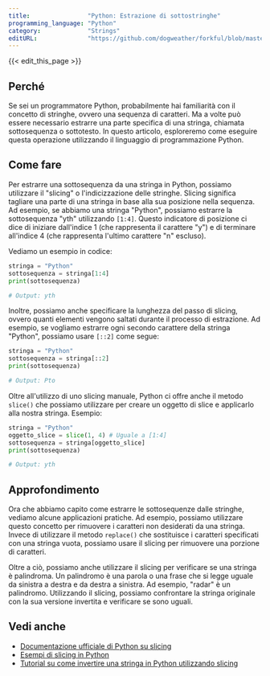 ```yaml
---
title:                "Python: Estrazione di sottostringhe"
programming_language: "Python"
category:             "Strings"
editURL:              "https://github.com/dogweather/forkful/blob/master/content/it/python/extracting-substrings.md"
---
```


{{< edit_this_page >}}

## Perché

Se sei un programmatore Python, probabilmente hai familiarità con il concetto di stringhe, ovvero una sequenza di caratteri. Ma a volte può essere necessario estrarre una parte specifica di una stringa, chiamata sottosequenza o sottotesto. In questo articolo, esploreremo come eseguire questa operazione utilizzando il linguaggio di programmazione Python.

## Come fare

Per estrarre una sottosequenza da una stringa in Python, possiamo utilizzare il "slicing" o l'indicizzazione delle stringhe. Slicing significa tagliare una parte di una stringa in base alla sua posizione nella sequenza. Ad esempio, se abbiamo una stringa "Python", possiamo estrarre la sottosequenza "yth" utilizzando `[1:4]`. Questo indicatore di posizione ci dice di iniziare dall'indice 1 (che rappresenta il carattere "y") e di terminare all'indice 4 (che rappresenta l'ultimo carattere "n" escluso).

Vediamo un esempio in codice:

```python
stringa = "Python"
sottosequenza = stringa[1:4]
print(sottosequenza)

# Output: yth
```

Inoltre, possiamo anche specificare la lunghezza del passo di slicing, ovvero quanti elementi vengono saltati durante il processo di estrazione. Ad esempio, se vogliamo estrarre ogni secondo carattere della stringa "Python", possiamo usare `[::2]` come segue:

```python
stringa = "Python"
sottosequenza = stringa[::2]
print(sottosequenza)

# Output: Pto
```

Oltre all'utilizzo di uno slicing manuale, Python ci offre anche il metodo `slice()` che possiamo utilizzare per creare un oggetto di slice e applicarlo alla nostra stringa. Esempio:

```python
stringa = "Python"
oggetto_slice = slice(1, 4) # Uguale a [1:4]
sottosequenza = stringa[oggetto_slice]
print(sottosequenza)

# Output: yth
```

## Approfondimento

Ora che abbiamo capito come estrarre le sottosequenze dalle stringhe, vediamo alcune applicazioni pratiche. Ad esempio, possiamo utilizzare questo concetto per rimuovere i caratteri non desiderati da una stringa. Invece di utilizzare il metodo `replace()` che sostituisce i caratteri specificati con una stringa vuota, possiamo usare il slicing per rimuovere una porzione di caratteri.

Oltre a ciò, possiamo anche utilizzare il slicing per verificare se una stringa è palindroma. Un palindromo è una parola o una frase che si legge uguale da sinistra a destra e da destra a sinistra. Ad esempio, "radar" è un palindromo. Utilizzando il slicing, possiamo confrontare la stringa originale con la sua versione invertita e verificare se sono uguali.

## Vedi anche

- [Documentazione ufficiale di Python su slicing](https://docs.python.org/3/library/functions.html#slice)
- [Esempi di slicing in Python](https://www.programiz.com/python-programming/methods/string/slice) 
- [Tutorial su come invertire una stringa in Python utilizzando slicing](https://www.askpython.com/python/string/reverse-string-python-using-slice)